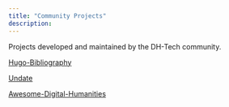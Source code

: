 ```yaml
---
title: "Community Projects"
description:
---
```


Projects developed and maintained by the DH-Tech community.

[Hugo-Bibliography](https://github.com/dh-tech/hugo-bibliography)

[Undate](https://github.com/dh-tech/undate-python)

[Awesome-Digital-Humanities](https://dh-tech.github.io/awesome-digital-humanities/)
